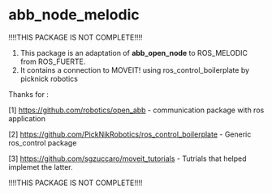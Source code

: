 # abb_node_melodic
!!!!THIS PACKAGE IS NOT COMPLETE!!!!

1. This package is an adaptation of __abb_open_node__ to ROS_MELODIC from ROS_FUERTE.
2. It contains a connection to MOVEIT! using ros_control_boilerplate by picknick robotics


Thanks for :

[1] https://github.com/robotics/open_abb - communication package with ros application

[2] https://github.com/PickNikRobotics/ros_control_boilerplate - Generic ros_control package

[3] https://github.com/sgzuccaro/moveit_tutorials - Tutrials that helped implemet the latter. 


!!!!THIS PACKAGE IS NOT COMPLETE!!!!
